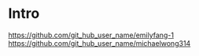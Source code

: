 # Intro
https://github.com/git_hub_user_name/emilyfang-1
https://github.com/git_hub_user_name/michaelwong314
